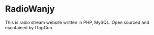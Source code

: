 # RadioWanjy
This is radio stream website written in PHP, MySQL. Open sourced and maintained by ITopGun.
